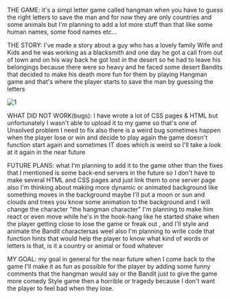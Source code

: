 THE  GAME: it's a simpl letter game called hangman when you have to guess the right letters to save the man and for now they are only countries and some animals but I'm planning to add a lot more stuff than that like some human names, some food names etc...

THE STORY: I've made a story about a guy who has a lovely family Wife and Kids and he was working as a blacksmith and one day he got a call from out of town and on his way back he got lost in the desert so he had to leave his belongings because there were so  heavy and he faced some desert Bandits that decided to make his death more fun for them by playing Hangman game and that's where the player starts to save the man by guessing the letters

![1](https://user-images.githubusercontent.com/109596675/219475016-f3bda144-361d-4173-8ff1-ef206c64d2d7.JPG)


WHAT DID NOT WORK(bugs):  I have wrote a lot of CSS pages  & HTML but unfortunately I wasn't able to upload it to my game so that's one of Unsolved problem I need to fix also there is a weird bug sometimes happen when the player lose or win and decide to play again the game doesn't function start again and sometimes IT does which is weird so I'll take a look at it again in the near future

FUTURE PLANS:  what I'm planning to add it to the game other than the fixes that I mentioned is some back-end servers in the future so I don't have to make several HTML and CSS pages and just link them to one server page also I'm thinking about making more dynamic or animated background like something moves in the background maybe I'll put a moon or sun and clouds and trees you know some animation to the background and I will change the character "the hangman character" I'm planning to make him react or even move while he's in the hook-hang like he started shake when the player getting close to lose the game or freak out , and I'll style and animate the Bandit charactersas weel also I'm planning to write code that function hints that would help the player to know what kind of words or letters is that, is it a country or animal or food whatever

MY GOAL:  my goal in general for the near future when I come back to the game I'll make it as fun as possible for the player by adding some funny comments that the hangman would say or the Bandit just to give the game more comedy Style game then a horrible or tragedy because I don't want the player to feel bad when they lose.
